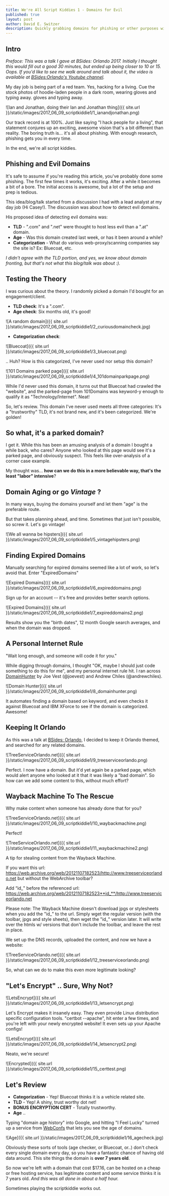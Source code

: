 ```yaml
---
title: We're All Script Kiddies 1 - Domains for Evil
published: true
layout: post
author: David E. Switzer
description: Quickly grabbing domains for phishing or other purposes with as little effort as possible.
---
```


## Intro

_Preface: This was a talk I gave at BSides: Orlando 2017.  Initially I thought this would fill out a good 30 minutes, but ended up being closer to 10 or 15. Oops. If you'd like to see me walk around and talk about it, the video is available at [BSides:Orlando's Youtube channel](https://www.youtube.com/watch?v=Jz-wqFZ5T6w)._

My day job is being part of a red team.  Yes, hacking for a living.  Cue the stock photos of hoodie-laden people in a dark room, wearing gloves and typing away.  gloves and typing away.  

![Ian and Jonathan, doing their Ian and Jonathan thing]({{ site.url }}/static/images/2017_06_09_scriptkiddie1/1_ianandjonathan.png)

Our track record is at 100%.   Just like saying "I hack people for a living", that statement conjures up an exciting, awesome vision that's a bit different than reality.  The boring truth is... it's all about phishing.  With enough research, phishing gets you in every time. 

In the end, we're all script kiddies.


## Phishing and Evil Domains

It's safe to assume if you're reading this article, you've probably done some phishing.  The first few times it works, it's exciting.  After a while it becomes a bit of a bore.  The initial access is awesome, but a lot of the setup and prep is tedious.

This idea/blog/talk started from a discussion I had with a lead analyst at my day job (Hi Casey!).  The discussion was about how to detect evil domains.  

His proposed idea of detecting evil domains was:
- **TLD** - ".com" and ".net" were thought to host less evil than a ".at" domain. 
- **Age** - Was this domain created last week, or has it been around a while?
- **Categorization** - What do various web-proxy/scanning companies say the site is?  Ex: Bluecoat, etc.

_I didn't agree with the TLD portion, and yes, we know about domain fronting, but that's not what this blog/talk was about :)._


## Testing the Theory

I was curious about the theory.  I randomly picked a domain I'd bought for an engagement/client.

- **TLD check**:  It's a ".com".
- **Age check**:  Six months old, it's good!

![A random domain]({{ site.url }}/static/images/2017_06_09_scriptkiddie1/2_curiousdomaincheck.jpg)

- **Categorization check**: 

![Bluecoat]({{ site.url }}/static/images/2017_06_09_scriptkiddie1/3_bluecoat.png)

.. Huh?  How is this categorized, I've never used nor setup this domain?

![101 Domains parked page]({{ site.url }}/static/images/2017_06_09_scriptkiddie1/4_101domainparkpage.png)

While I'd never used this domain, it turns out that Bluecoat had crawled the "website", and the parked-page from 101Domains was keyword-y enough to qualify it as "Technology/Internet".   Neat!

So, let's review.  This domain I've never used meets all three categories:  It's a "trustworthy" TLD, it's not brand new, and it's been categorized.  We're golden!


## So what, it's a parked domain?

I get it.  While this has been an amusing analysis of a domain I bought a while back, who cares?  Anyone who looked at this page would see it's a parked page, and obviously suspect.  This feels like over-analysis of a corner case example.  

My thought was... **how can we do this in a more believable way, that's the least "labor" intensive**?


## Domain Aging or go _Vintage_ ?

In many ways, buying the domains yourself and let them "age" is the preferable route. 

But that takes planning ahead, and time.   Sometimes that just isn't possible, so screw it.  Let's go vintage!

![We all wanna be hipsters]({{ site.url }}/static/images/2017_06_09_scriptkiddie1/5_vintagehipsters.png)


## Finding Expired Domains

Manually searching for expired domains seemed like a lot of work, so let's avoid that.  Enter "ExpiredDomains"

![Expired Domains]({{ site.url }}/static/images/2017_06_09_scriptkiddie1/6_expireddomains.png)

Sign up for an account -- it's free and provides better search options.  

![Expired Domains]({{ site.url }}/static/images/2017_06_09_scriptkiddie1/7_expireddomains2.png)

Results show you the "birth dates", 12 month Google search averages, and when the domain was dropped.  


## A Personal Internet Rule

"Wait long enough, and someone will code it for you."

While digging through domains, I thought "OK, maybe I should just code something to do this for me", and my personal internet rule hit.   I ran across [DomainHunter](https://github.com/minisllc/domainhunter) by Joe Vest (@joevest) and Andrew Chiles (@andrewchiles).

![Domain Hunter]({{ site.url }}/static/images/2017_06_09_scriptkiddie1/8_domainhunter.png)

It automates finding a domain based on keyword, and even checks it against Bluecoat and IBM XForce to see if the domain is categorized.   Awesome!


## Keeping It Orlando

As this was a talk at [BSides: Orlando](http://bsidesorlando.org), I decided to keep it Orlando themed, and searched for any related domains.

![TreeServiceOrlando.net]({{ site.url }}/static/images/2017_06_09_scriptkiddie1/9_treeserviceorlando.png)

Perfect.  I now have a domain.  But it'd yet again be a parked page, which would alert anyone who looked at it that it was likely a "bad domain".  So how can we add some content to this, without much effort?


## Wayback Machine To The Rescue

Why make content when someone has already done that for you?

![TreeServiceOrlando.net]({{ site.url }}/static/images/2017_06_09_scriptkiddie1/10_waybackmachine.png)

Perfect!

![TreeServiceOrlando.net]({{ site.url }}/static/images/2017_06_09_scriptkiddie1/11_waybackmachine2.png)

A tip for stealing content from the Wayback Machine.  
 
If you want this url: 
https://web.archive.org/web/20121107182523/http://www.treeserviceorlando.net
but without the WebArchive toolbar?

Add “id_" before the referenced url:
https://web.archive.org/web/20121107182523**id_**/http://www.treeserviceorlando.net

Please note:  The Wayback Machine doesn't download jpgs or stylesheets when you add the "id_" to the url.   Simply wget the regular version (with the toolbar, jpgs and style sheets), then wget the "id_" version later.   It will write over the htmls w/ versions that don't include the toolbar, and leave the rest in place.

We set up the DNS records, uploaded the content, and now we have a website:

![TreeServiceOrlando.net]({{ site.url }}/static/images/2017_06_09_scriptkiddie1/12_treeserviceorlando.png)

So, what can we do to make this even more legitimate looking?


## "Let's Encrypt" .. Sure, Why Not?

![LetsEncrypt]({{ site.url }}/static/images/2017_06_09_scriptkiddie1/13_letsencrypt.png)

Let's Encrypt makes it insanely easy.  They even provide Linux distribution specific configuration tools.  "certbot --apache", hit enter a few times, and you're left with your newly encrypted website!  It even sets up your Apache configs!


![LetsEncrypt]({{ site.url }}/static/images/2017_06_09_scriptkiddie1/14_letsencrypt2.png)

Neato, we're secure!

![Encrypted]({{ site.url }}/static/images/2017_06_09_scriptkiddie1/15_certtest.png)


## Let's Review

- **Categorization** - Yep!  Bluecoat thinks it is a vehicle related site.
- **TLD** - Yep! A shiny, trust worthy dot net!
- **BONUS ENCRYPTION CERT** - Totally trustworthy.
- **Age** ..

Typing "domain age history" into Google, and hitting "I Feel Lucky" turned up a service from [WebConfs](http://www.webconfs.com/web-tools/domain-age-tool) that lets you see the age of domains.

![Age]({{ site.url }}/static/images/2017_06_09_scriptkiddie1/16_agecheck.jpg)

Obviously these sorts of tools (age checker, or Bluecoat, or..) don't check every single domain every day, so you have a fantastic chance of having old data around.  This site things the domain is **over 7 years old**. 

So now we're left with a domain that cost $17.16, can be hosted on a cheap or free hosting service, has legitimate content and some service thinks it is 7 years old.  *And this was all done in about a half hour.*

Sometimes playing the scriptkiddie works out.

